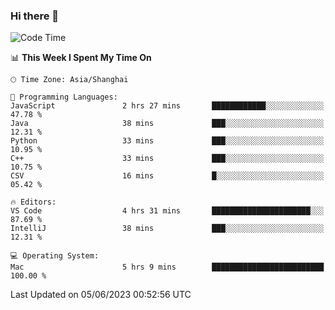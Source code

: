 ### Hi there 👋


<!--START_SECTION:waka-->
![Code Time](http://img.shields.io/badge/Code%20Time-1%2C147%20hrs%204%20mins-blue)

📊 **This Week I Spent My Time On** 

```text
🕑︎ Time Zone: Asia/Shanghai

💬 Programming Languages: 
JavaScript               2 hrs 27 mins       ████████████░░░░░░░░░░░░░   47.78 % 
Java                     38 mins             ███░░░░░░░░░░░░░░░░░░░░░░   12.31 % 
Python                   33 mins             ███░░░░░░░░░░░░░░░░░░░░░░   10.95 % 
C++                      33 mins             ███░░░░░░░░░░░░░░░░░░░░░░   10.75 % 
CSV                      16 mins             █░░░░░░░░░░░░░░░░░░░░░░░░   05.42 % 

🔥 Editors: 
VS Code                  4 hrs 31 mins       ██████████████████████░░░   87.69 % 
IntelliJ                 38 mins             ███░░░░░░░░░░░░░░░░░░░░░░   12.31 % 

💻 Operating System: 
Mac                      5 hrs 9 mins        █████████████████████████   100.00 % 
```


 Last Updated on 05/06/2023 00:52:56 UTC
<!--END_SECTION:waka-->

<!--
**SillyPasty/SillyPasty** is a ✨ _special_ ✨ repository because its `README.md` (this file) appears on your GitHub profile.

Here are some ideas to get you started:

- 🔭 I’m currently working on ...
- 🌱 I’m currently learning ...
- 👯 I’m looking to collaborate on ...
- 🤔 I’m looking for help with ...
- 💬 Ask me about ...
- 📫 How to reach me: ...
- 😄 Pronouns: ...
- ⚡ Fun fact: ...
-->


